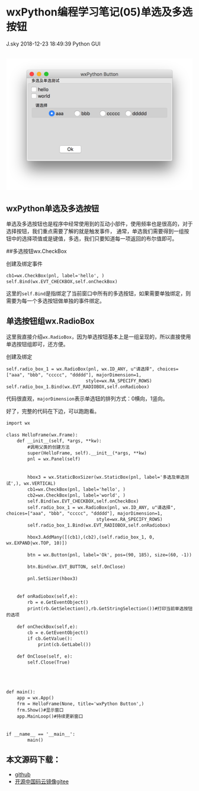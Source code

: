 <div class="blog-article">
<h1 class="title">wxPython编程学习笔记(05)单选及多选按钮</h1>
<span class="author">J.sky</span>
<span class="time">2018-12-23 18:49:39</span>
<span class="tag">Python GUI</span>
</div>
</br>

![输入图片说明](/assets/images/media/upload/2018/12/Snip20181223_1.png)

## wxPython单选及多选按钮

单选及多选按钮也是程序中经常使用到的互动小部件，使用频率也是很高的，对于选择按钮，我们重点需要了解的就是触发事件，
通常，单选我们需要得到一组按钮中的选择项值或是键值，多选，我们只要知道每一项返回的布尔值即可。

##多选按钮wx.CheckBox

创建及绑定事件

    cb1=wx.CheckBox(pnl, label='hello', )
    self.Bind(wx.EVT_CHECKBOX,self.onCheckBox)

这里的`self.Bind`是指绑定了当前窗口中所有的多选按钮，如果需要单独绑定，则需要为每一个多选按钮做单独的事件绑定。

## 单选按钮组wx.RadioBox

这里我直接介绍`wx.RadioBox`，因为单选按钮基本上是一组呈现的，所以直接使用单选按钮组即可，还方便。

创建及绑定

    self.radio_box_1 = wx.RadioBox(pnl, wx.ID_ANY, u"请选择", choices=["aaa", "bbb", "ccccc", "ddddd"], majorDimension=1,
                                  style=wx.RA_SPECIFY_ROWS)
    self.radio_box_1.Bind(wx.EVT_RADIOBOX,self.onRadiobox)

代码很直观，`majorDimension`表示单选钮的排列方式：0横向，1竖向。

好了，完整的代码在下边，可以跑跑看。

    import wx
    
    class HelloFrame(wx.Frame):
        def __init__(self, *args, **kw):
            #调用父类的创建方法
            super(HelloFrame, self).__init__(*args, **kw)
            pnl = wx.Panel(self)
    
    
            hbox3 = wx.StaticBoxSizer(wx.StaticBox(pnl, label='多选及单选测试',), wx.VERTICAL)
            cb1=wx.CheckBox(pnl, label='hello', )
            cb2=wx.CheckBox(pnl, label='world', )
            self.Bind(wx.EVT_CHECKBOX,self.onCheckBox)
            self.radio_box_1 = wx.RadioBox(pnl, wx.ID_ANY, u"请选择", choices=["aaa", "bbb", "ccccc", "ddddd"], majorDimension=1,
                                      style=wx.RA_SPECIFY_ROWS)
            self.radio_box_1.Bind(wx.EVT_RADIOBOX,self.onRadiobox)
    
            hbox3.AddMany([(cb1),(cb2),(self.radio_box_1, 0, wx.EXPAND|wx.TOP, 10)])
    
            btn = wx.Button(pnl, label='Ok', pos=(90, 185), size=(60, -1))
    
            btn.Bind(wx.EVT_BUTTON, self.OnClose)
    
            pnl.SetSizer(hbox3)
    
    
        def onRadiobox(self,e):
            rb = e.GetEventObject()
            print(rb.GetSelection(),rb.GetStringSelection())#打印当前单选按钮的选项
    
        def onCheckBox(self,e):
            cb = e.GetEventObject()
            if cb.GetValue():
                print(cb.GetLabel())
    
        def OnClose(self, e):
            self.Close(True)
    
    
    
    
    def main():
        app = wx.App()
        frm = HelloFrame(None, title='wxPython Button',)
        frm.Show()#显示窗口
        app.MainLoop()#持续更新窗口
    
    
    if __name__ == '__main__':
            main()

## 本文源码下载：

+ [github](https://github.com/bosichong/wxPythonTest/blob/master/wxpy05.py)
+ [开源中国码云镜像gitee](https://gitee.com/J_Sky/wxPythonTest/blob/master/wxpy05.py)